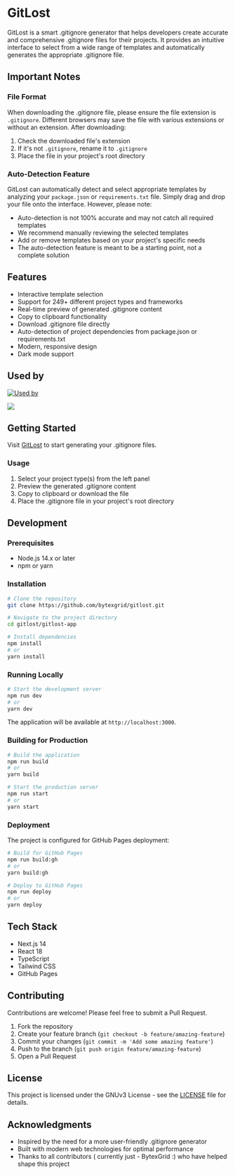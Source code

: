 # GitLost

GitLost is a smart .gitignore generator that helps developers create accurate and comprehensive .gitignore files for their projects. It provides an intuitive interface to select from a wide range of templates and automatically generates the appropriate .gitignore file.

## Important Notes

### File Format
When downloading the .gitignore file, please ensure the file extension is `.gitignore`. Different browsers may save the file with various extensions or without an extension. After downloading:
1. Check the downloaded file's extension
2. If it's not `.gitignore`, rename it to `.gitignore`
3. Place the file in your project's root directory

### Auto-Detection Feature
GitLost can automatically detect and select appropriate templates by analyzing your `package.json` or `requirements.txt` file. Simply drag and drop your file onto the interface. However, please note:
- Auto-detection is not 100% accurate and may not catch all required templates
- We recommend manually reviewing the selected templates
- Add or remove templates based on your project's specific needs
- The auto-detection feature is meant to be a starting point, not a complete solution

## Features

- Interactive template selection
- Support for 249+ different project types and frameworks
- Real-time preview of generated .gitignore content
- Copy to clipboard functionality
- Download .gitignore file directly
- Auto-detection of project dependencies from package.json or requirements.txt
- Modern, responsive design
- Dark mode support

## Used by

[![Used by](https://img.shields.io/badge/dynamic/json?color=blue&label=Used%20by&query=count&url=https%3A%2F%2Fraw.githubusercontent.com%2Fbytexgrid%2Fgitlost%2Fmain%2Fused-by.json)](https://github.com/bytexgrid/gitlost)

<a href="https://github.com/bytexgrid/gitlost/graphs/contributors">
  <img src="https://contrib.rocks/image?repo=bytexgrid/gitlost" />
</a>

## Getting Started

Visit [GitLost](https://bytexgrid.github.io/gitlost) to start generating your .gitignore files.

### Usage

1. Select your project type(s) from the left panel
2. Preview the generated .gitignore content
3. Copy to clipboard or download the file
4. Place the .gitignore file in your project's root directory

## Development

### Prerequisites

- Node.js 14.x or later
- npm or yarn

### Installation

```bash
# Clone the repository
git clone https://github.com/bytexgrid/gitlost.git

# Navigate to the project directory
cd gitlost/gitlost-app

# Install dependencies
npm install
# or
yarn install
```

### Running Locally

```bash
# Start the development server
npm run dev
# or
yarn dev
```

The application will be available at `http://localhost:3000`.

### Building for Production

```bash
# Build the application
npm run build
# or
yarn build

# Start the production server
npm run start
# or
yarn start
```

### Deployment

The project is configured for GitHub Pages deployment:

```bash
# Build for GitHub Pages
npm run build:gh
# or
yarn build:gh

# Deploy to GitHub Pages
npm run deploy
# or
yarn deploy
```

## Tech Stack

- Next.js 14
- React 18
- TypeScript
- Tailwind CSS
- GitHub Pages

## Contributing

Contributions are welcome! Please feel free to submit a Pull Request.

1. Fork the repository
2. Create your feature branch (`git checkout -b feature/amazing-feature`)
3. Commit your changes (`git commit -m 'Add some amazing feature'`)
4. Push to the branch (`git push origin feature/amazing-feature`)
5. Open a Pull Request

## License

This project is licensed under the GNUv3 License - see the [LICENSE](LICENSE) file for details.

## Acknowledgments

- Inspired by the need for a more user-friendly .gitignore generator
- Built with modern web technologies for optimal performance
- Thanks to all contributors ( currently just - BytexGrid :) who have helped shape this project

